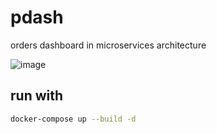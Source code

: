 # pdash
orders dashboard in microservices architecture

![image](https://user-images.githubusercontent.com/48713070/187228641-1415f4c6-d721-4db4-8b07-169b866ddeae.png)

## run with
```sh
docker-compose up --build -d
```
